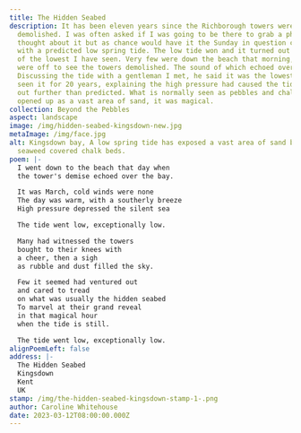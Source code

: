 ```yaml
---
title: The Hidden Seabed
description: It has been eleven years since the Richborough towers were
  demolished. I was often asked if I was going to be there to grab a photo. I
  thought about it but as chance would have it the Sunday in question coincided
  with a predicted low spring tide. The low tide won and it turned out to be one
  of the lowest I have seen. Very few were down the beach that morning, most
  were off to see the towers demolished. The sound of which echoed over the bay.
  Discussing the tide with a gentleman I met, he said it was the lowest he had
  seen it for 20 years, explaining the high pressure had caused the tide to go
  out further than predicted. What is normally seen as pebbles and chalk beds,
  opened up as a vast area of sand, it was magical.
collection: Beyond the Pebbles
aspect: landscape
image: /img/hidden-seabed-kingsdown-new.jpg
metaImage: /img/face.jpg
alt: Kingsdown bay, A low spring tide has exposed a vast area of sand behind the
  seaweed covered chalk beds.
poem: |-
  I went down to the beach that day when
  the tower's demise echoed over the bay.

  It was March, cold winds were none
  The day was warm, with a southerly breeze
  High pressure depressed the silent sea

  The tide went low, exceptionally low.

  Many had witnessed the towers 
  bought to their knees with
  a cheer, then a sigh
  as rubble and dust filled the sky.

  Few it seemed had ventured out 
  and cared to tread 
  on what was usually the hidden seabed
  To marvel at their grand reveal
  in that magical hour 
  when the tide is still.

  The tide went low, exceptionally low.
alignPoemLeft: false
address: |-
  The Hidden Seabed
  Kingsdown 
  Kent
  UK
stamp: /img/the-hidden-seabed-kingsdown-stamp-1-.png
author: Caroline Whitehouse
date: 2023-03-12T08:00:00.000Z
---
```


